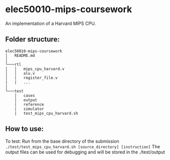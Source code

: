 # elec50010-mips-coursework

An implementation of a Harvard MIPS CPU. 

## Folder structure:

```
elec50010-mips-coursework
│   README.md  
│
└───rtl
│   │   mips_cpu_harvard.v
│   │   alu.v
│   |   register_file.v
|   |   ...
│   
└───test
    │   cases
    │   output
    |   reference
    |   simulator
    |   test_mips_cpu_harvard.sh
```
## How to use:
To test:
Run from the base directory of the submission  `./test/test_mips_cpu_harvard.sh [source_directory] [instruction]`
The output files can be used for debugging and will be stored in the ./test/output 